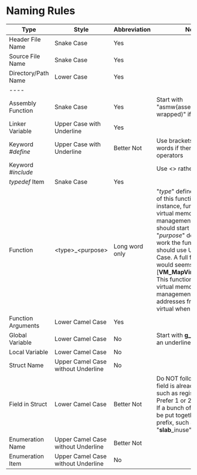 # **Naming Rules**  

|Type|Style|Abbreviation|Notes|Example|  
|----|----|----|----|----|
|Header File Name|Snake Case|Yes||proc.h|
|Source File Name|Snake Case|Yes||page.c|
|Directory/Path Name|Lower Case|Yes||mem|
|----||||
|Assembly Function|Snake Case|Yes|Start with "asmw(assembly wrapped)" if refered in C|asmw_get_page|  
|Linker Variable|Upper Case with Underline|Yes||KERNEL_ADDR_START = .;|
|Keyword *#define*|Upper Case with Underline|Better Not|Use brackets to wrap words if there are any operators|#define ARCH_PAGE_SIZE 4096|  
|Keyword *#include*|||Use <> rather than ""|  
|*typedef* Item|Snake Case|Yes||pageframe_list_t|  
|Function|\<type>_\<purpose>|Long word only|"*type*" defines which part of this function in. For instance, function of virtual memory management (paging) should start with [**VM**]. the "*purpose*" defines the work the function do, it should use Upper Camel Case. A full function name would seems like [**VM_MapVirtualAddress**]. This function is used for virtual memory management, and map addresses from phyical to virtual when it was called.|VM_MapVirtualAddress|  
|Function Arguments|Lower Camel Case|Yes||uint32_t index|
|Global Variable|Lower Camel Case|No|Start with **g_** (letter 'g' and an underline)|g_bootInfo|
|Local Variable|Lower Camel Case|No||localVariable|
|Struct Name|Upper Camel Case without Underline|No||struct ExampleStruct|
|Field in Struct|Lower Camel Case|Better Not|Do NOT follow this if a field is already defined, such as register contexts. Prefer 1 or 2 word(s) only. If a bunch of field needs to be put together, add a prefix, such as "**slab**_inuse"|uint32_t example;|
|Enumeration Name|Upper Camel Case without Underline|Better Not||enum VariableType|
|Enumeration Item|Upper Camel Case without Underline|No||MemoryMapEntryTypeAvailable = 0|
